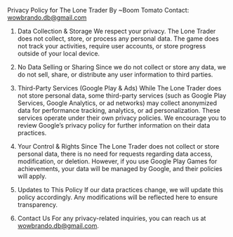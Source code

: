 Privacy Policy for The Lone Trader
By ~Boom Tomato
Contact: wowbrando.db@gmail.com

1. Data Collection & Storage
We respect your privacy. The Lone Trader does not collect, store, or process any personal data. The game does not track your activities, require user accounts, or store progress outside of your local device.

2. No Data Selling or Sharing
Since we do not collect or store any data, we do not sell, share, or distribute any user information to third parties.

3. Third-Party Services (Google Play & Ads)
While The Lone Trader does not store personal data, some third-party services (such as Google Play Services, Google Analytics, or ad networks) may collect anonymized data for performance tracking, analytics, or ad personalization. These services operate under their own privacy policies. We encourage you to review Google’s privacy policy for further information on their data practices.

4. Your Control & Rights
Since The Lone Trader does not collect or store personal data, there is no need for requests regarding data access, modification, or deletion. However, if you use Google Play Games for achievements, your data will be managed by Google, and their policies will apply.

5. Updates to This Policy
If our data practices change, we will update this policy accordingly. Any modifications will be reflected here to ensure transparency.

6. Contact Us
For any privacy-related inquiries, you can reach us at wowbrando.db@gmail.com.
